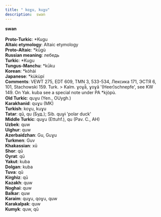 ```yaml
---
title: " koɣu, kuɣu"
description:  swan
---
```

<strong> swan</strong><br><br>
<strong>Proto-Turkic</strong>:  *Kugu<br>
<strong>Altaic etymology</strong>:  Altaic etymology<br>
<strong> Proto-Altaic</strong>:  *kū̀gù<br>
<strong>Russian meaning</strong>:  лебедь<br>
<strong>Turkic</strong>:  *Kugu<br>
<strong>Tungus-Manchu</strong>:  *kūku<br>
<strong>Korean</strong>:  *kòhài<br>
<strong>Japanese</strong>:  *kùkùpí<br>
<strong>Comments</strong>:  VEWT 275, EDT 609, TMN 3, 533-534, Лексика 171, ЭСТЯ 6, 101, Stachowski 159. Turk. > Kalm. ɣoɣǟ, ɣoɣā '(Heer)schnepfe', see KW 149. On Yak. kuba see a special note under PA *ki̯òpù.<br>
<strong>Old Turkic</strong>:  quɣu (Yen., OUygh.)<br>
<strong>Karakhanid</strong>:  quɣu (MK)<br>
<strong>Turkish</strong>:  koɣu, kuɣu<br>
<strong>Tatar</strong>:  qū, qu (Буд.); Sib. quɣɨ 'polar duck'<br>
<strong>Middle Turkic</strong>:  quɣu (Ettuhf.), qu (Pav. C., AH)<br>
<strong>Uzbek</strong>:  quw<br>
<strong>Uighur</strong>:  quw<br>
<strong>Azerbaidzhan</strong>:  Gu, Guɣu<br>
<strong>Turkmen</strong>:  Guv<br>
<strong>Khakassian</strong>:  xū<br>
<strong>Shor</strong>:  qū<br>
<strong>Oyrat</strong>:  qū<br>
<strong>Yakut</strong>:  kuba<br>
<strong>Dolgan</strong>:  kuba<br>
<strong>Tuva</strong>:  qū<br>
<strong>Kirghiz</strong>:  qū<br>
<strong>Kazakh</strong>:  quw<br>
<strong>Noghai</strong>:  quw<br>
<strong>Balkar</strong>:  quw<br>
<strong>Karaim</strong>:  quɣu, qoɣu, quw<br>
<strong>Karakalpak</strong>:  quw<br>
<strong>Kumyk</strong>:  quw, qū<br>


